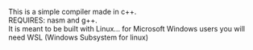 This is a simple compiler made in c++.<br> 
REQUIRES: nasm and g++.<br> 
It is meant to be built with Linux... for Microsoft Windows users you will need WSL (Windows Subsystem for linux)
